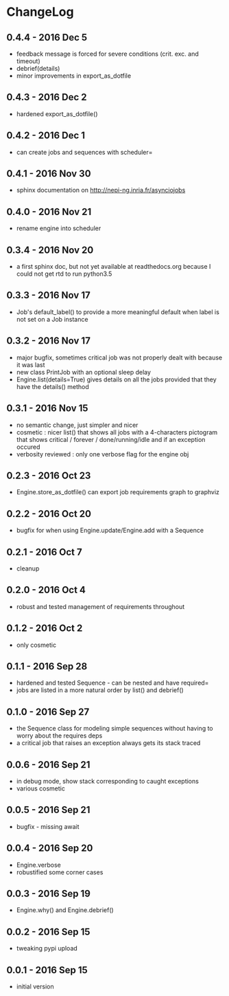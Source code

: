 # ChangeLog

## 0.4.4 - 2016 Dec 5

* feedback message is forced for severe conditions (crit. exc. and timeout)
* debrief(details)
* minor improvements in export_as_dotfile

## 0.4.3 - 2016 Dec 2

* hardened export_as_dotfile()

## 0.4.2 - 2016 Dec 1

* can create jobs and sequences with scheduler=

## 0.4.1 - 2016 Nov 30

* sphinx documentation on http://nepi-ng.inria.fr/asynciojobs

## 0.4.0 - 2016 Nov 21

* rename engine into scheduler

## 0.3.4 - 2016 Nov 20

* a first sphinx doc, but not yet available at readthedocs.org because
  I could not get rtd to run python3.5

## 0.3.3 - 2016 Nov 17

* Job's default_label() to provide a more meaningful default when label is not set
  on a Job instance

## 0.3.2 - 2016 Nov 17

* major bugfix, sometimes critical job was not properly dealt with because it was last
* new class PrintJob with an optional sleep delay
* Engine.list(details=True) gives details on all the jobs
  provided that they have the details() method

## 0.3.1 - 2016 Nov 15

* no semantic change, just simpler and nicer
* cosmetic : nicer list() that shows all jobs with a 4-characters pictogram
  that shows critical / forever / done/running/idle and if an exception occured
* verbosity reviewed : only one verbose flag for the engine obj

## 0.2.3 - 2016 Oct 23

* Engine.store_as_dotfile() can export job requirements graph to graphviz 

## 0.2.2 - 2016 Oct 20

* bugfix for when using Engine.update/Engine.add with a Sequence

## 0.2.1 - 2016 Oct 7

* cleanup

## 0.2.0 - 2016 Oct 4

* robust and tested management of requirements throughout

## 0.1.2 - 2016 Oct 2

* only cosmetic

## 0.1.1 - 2016 Sep 28

* hardened and tested Sequence - can be nested and have required=
* jobs are listed in a more natural order by list() and debrief()

## 0.1.0 - 2016 Sep 27

* the Sequence class for modeling simple sequences without
  having to worry about the requires deps
* a critical job that raises an exception always gets its
  stack traced

## 0.0.6 - 2016 Sep 21

* in debug mode, show stack corresponding to caught exceptions
* various cosmetic 

## 0.0.5 - 2016 Sep 21

* bugfix - missing await

## 0.0.4 - 2016 Sep 20

* Engine.verbose
* robustified some corner cases

## 0.0.3 - 2016 Sep 19

* Engine.why() and Engine.debrief()

## 0.0.2 - 2016 Sep 15

* tweaking pypi upload

## 0.0.1 - 2016 Sep 15

* initial version

